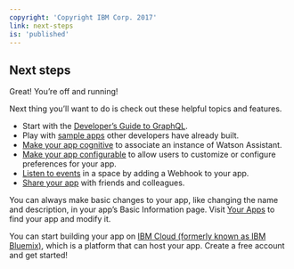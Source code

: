 ```yaml
---
copyright: 'Copyright IBM Corp. 2017'
link: next-steps
is: 'published'
---
```


## Next steps

Great! You’re off and running!

Next thing you’ll want to do is check out these helpful topics and features.

- Start with the [Developer’s Guide to GraphQL](guides/V1_wwsg_GraphQLAPIIntro.md).
- Play with [sample apps](https://github.com/watsonwork) other developers have already built.
- [Make your app cognitive](guides/V1_cognitive_app.md) to associate an instance of Watson Assistant.
- [Make your app configurable](guides/V1_MakeAppsConfigurable.md) to allow users to customize or configure preferences for your app.
- [Listen to events](guides/V1_wwsg_Webhooks.md) in a space by adding a Webhook to your app.
- [Share your app](guides/V1_ShareAnApp.md) with friends and colleagues.

You can always make basic changes to your app, like changing the name and description, in your app’s Basic Information page. Visit [Your Apps](https://developer.watsonwork.ibm.com/apps) to find your app and modify it.

You can start building your app on [IBM Cloud (formerly known as IBM Bluemix)](https://console.ng.bluemix.net/), which is a platform that can host your app. Create a free account and get started!
